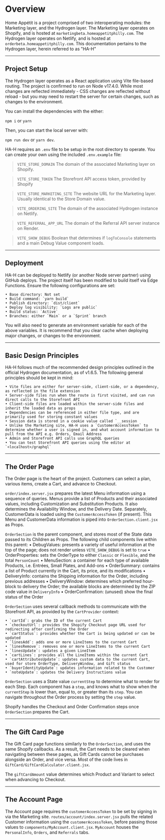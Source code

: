 # Overview

Home Appétit is a project comprised of two interoperating modules: the Marketing layer, and the Hydrogen layer.  The Marketing layer operates on Shopify, and is hosted at `marketingbeta.homeappetitphilly.com`.  The Hydrogen layer operates on Netlify, and is hosted at `orderbeta.homeappetitphilly.com`.  This documentation pertains to the Hydrogen layer, herein referred to as "HA-H"

----

## Project Setup

The Hydrogen layer operates as a React application using Vite file-based routing.  The project is confirmed to run on Node v17.4.0.   While most changes are reflected immediately - CSS changes are reflected without reload - but you may need to restart the server for certain changes, such as changes to the environment.

You can install the dependencies with the either: 

`npm i` or `yarn`

Then, you can start the local server with: 

`npm run dev` or `yarn dev`.

HA-H requires an `.env` file to be setup in the root directory to operate.  You can create your own using the included `.env.example` file:

> `VITE_STORE_DOMAIN`
The domain of the associated Marketing layer on Shopify.

> `VITE_STORE_TOKEN`
The Storefront API access token, provided by Shopify

> `VITE_STORE_MARKETING_SITE`
The website URL for the Marketing layer.  Usually identical to the Store Domain value.

> `VITE_ORDERING_SITE`
The domain of the associated Hydrogen instance on Netlify.

> `VITE_REFERRAL_APP_URL`
The domain of the Referral API server instance on Render.

> `VITE_SHOW_DEBUG`
Boolean that determines if `logToConsole` statements and a main Debug Value component loads.

----

## Deployment

HA-H can be deployed to Netlify (or another Node server partner) using GitHub deploys.  The project itself has been modified to build itself via Edge Functions.  Ensure the following configurations are set: 

	• Base directory: Not set
	• Build command: `yarn build`
	• Publish directory: `dist/client`
	• Deploy log visibility: `Logs are public`
	• Build status: `Active`
	• Branches: either `Main` or a `Sprint` branch

You will also need to generate an environment variable for each of the above variables.  It is recommend that you clear cache when deploying major changes, or changes to the environment.

----

## Basic Design Principles

HA-H follows much of the recommended design principles outlined in the official Hydrogen documentation, as of v1.6.5.  The following general principles should be kept in mind:

	• Vite files are either for server-side, client-side, or a dependency, as reflected in the file extension
	• Server-side files run when the route is first visited, and can run direct calls to the Storefront API
	• Client-side files are loaded within the server-side files and inherit the loaded data as props
	• Dependencies can be referenced in either file type, and are primarily used for storing constant values
	• Session data is stored in a cookie value called `__session
	• Unlike the Marketing site, HA-H uses a `CustomerAccessToken` to determine whether a user is signed in, and what account information to pull from the API e.g. Orders, Email Address
	• Admin and Storefront API calls use GraphQL queries
	• You can test Storefront API queries using the editor at `<localhost>/graphql`
----

## The Order Page

The Order page is the heart of the project.  Customers can select a plan, various items,  create a Cart, and advance to Checkout. 

`order/index.server.jsx` prepares the latest Menu information using a sequence of queries.  Menus provide a list of Products and their associated values, including Customization and Substitution Products.  It also determines the Availability Window, and the Delivery Date.  Separately, CustomerData is loaded using the `CustomerAccessToken` (if present).  This Menu and CustomerData information is piped into `OrderSection.client.jsx` as Props.

`OrderSection` is the parent component, and stores most of the State data passed to its Children as Props.  The following child components live within this parent: 
	• DebugValues: presents a variety of useful information at the top of the page; does not render unless `VITE_SHOW_DEBUG` is set to `true`
	• OrderProperties: sets the OrderType to either `Classic` or `Flexible`, and the total `PersonCount`
	• MenuSection: a container for each type of available Products, i.e. Entrées, Small Plates, and Add-ons
	• OrderSummary: contains a list of Product currently in the Cart, its price, and its modifications
	• DeliveryInfo: contains the Shipping information for the Order, including previous addresses
	• DeliveryWindow: determines which preferred hour-block to delivery the Order; the available blocks are determined by the ZIP code value in `DeliveryInfo`
	• OrderConfirmation: (unused) show the final status of the Order
	
`OrderSection` uses several callback methods to communicate with the Storefront API, as provided by the `CartProvider` context: 

	• `cartId`: grabs the ID of the current Cart
	• `checkoutUrl`: provides the Shopify Checkout page URL used for redirecting after confirming the Order
	• `cartStatus`: provides whether the Cart is being updated or can be updated
	• `linesAdd`: adds one or more LineItems to the current Cart
	• `linesRemove`: removes one or more LineItems to the current Cart
	• `linesUpdate`: updates a given LineItem
	• `cartLines`: provides all the LineItems within the current Cart
	• `cartAttributesUpdate`: updates custom data to the current Cart, used for store OrderType, DeliveryWindow, and Gift status
	• `buyerIdentityUpdate`: updates information related to the Customer
	• `noteUpdate`: updates the Delivery Instructions value

`OrderSection` uses a State value `currentStep` to determine what to render for each Step.  Each component has a `step`, and knows what to show when the `currentStep` is lower than, equal to, or greater than its `step`.  You can navigate throughout the Order process by setting the `step` value.

Shopify handles the Checkout and Order Confirmation steps once `OrderSection` prepares the Cart.

----

## The Gift Card Page

The Gift Card page functions similarly to the `OrderSection`, and uses the same Shopify callbacks.  As a result, the Cart needs to be cleared when navigating between these pages, as Gift Cards cannot be purchases alongside an Order, and vice versa.  Most of the code lives in `GiftCard/GiftCardCalculator.client.jsx`.

The `giftCardAmount` value determines which Product and Variant to select when advancing to Checkout.

----

## The Account Page

The Account page requires the `customerAccessToken` to be set by signing in via the Marketing site.  `routes/account/index.server.jsx` pulls the related Customer information using the `customerAccessToken`, before passing those values to `components/MyAccount.client.jsx`.  `MyAccount` houses the `PersonalInfo`, `Orders`, and `Referrals` tabs.
